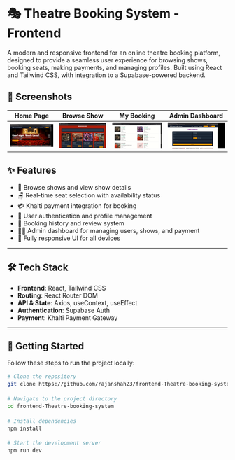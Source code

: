 # 🎭 Theatre Booking System - Frontend

A modern and responsive frontend for an online theatre booking platform, designed to provide a seamless user experience for browsing shows, booking seats, making payments, and managing profiles. Built using React and Tailwind CSS, with integration to a Supabase-powered backend.
 
## 📸 Screenshots

| Home Page | Browse Show | My Booking | Admin Dashboard |
|-----------|--------------|------------|------------------|
| ![Home Page](src/screenshots/Home.png) | ![Browse Show](src/screenshots/BrowseShow.png) | ![My Booking](src/screenshots/MyBooking.png) | ![Admin Dashboard](src/screenshots/AdminDashboaard.png) |


## ✨ Features

- 🎫 Browse shows and view show details
- 🪑 Real-time seat selection with availability status
- 💳 Khalti payment integration for booking
- 🔐 User authentication and profile management
- 📅 Booking history and review system
- 🧑‍💼 Admin dashboard for managing users, shows, and payment
- 📱 Fully responsive UI for all devices

---

## 🛠 Tech Stack

- **Frontend**: React, Tailwind CSS
- **Routing**: React Router DOM
- **API & State**: Axios, useContext, useEffect
- **Authentication**: Supabase Auth
- **Payment**: Khalti Payment Gateway

---

## 🚀 Getting Started

Follow these steps to run the project locally:

```bash
# Clone the repository
git clone https://github.com/rajanshah23/frontend-Theatre-booking-system

# Navigate to the project directory
cd frontend-Theatre-booking-system

# Install dependencies
npm install

# Start the development server
npm run dev
